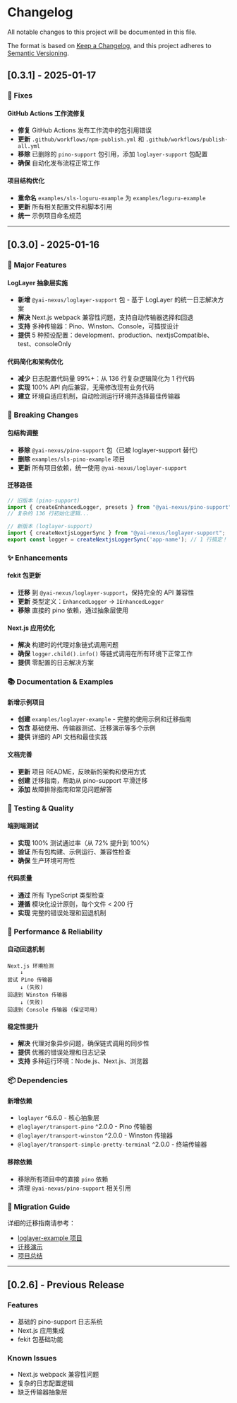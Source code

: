 # Changelog

All notable changes to this project will be documented in this file.

The format is based on [Keep a Changelog](https://keepachangelog.com/en/1.0.0/),
and this project adheres to [Semantic Versioning](https://semver.org/spec/v2.0.0.html).

## [0.3.1] - 2025-01-17

### 🔧 Fixes

#### GitHub Actions 工作流修复
- **修复** GitHub Actions 发布工作流中的包引用错误
- **更新** `.github/workflows/npm-publish.yml` 和 `.github/workflows/publish-all.yml`
- **移除** 已删除的 `pino-support` 包引用，添加 `loglayer-support` 包配置
- **确保** 自动化发布流程正常工作

#### 项目结构优化
- **重命名** `examples/sls-loguru-example` 为 `examples/loguru-example`
- **更新** 所有相关配置文件和脚本引用
- **统一** 示例项目命名规范

---

## [0.3.0] - 2025-01-16

### 🎉 Major Features

#### LogLayer 抽象层实施
- **新增** `@yai-nexus/loglayer-support` 包 - 基于 LogLayer 的统一日志解决方案
- **解决** Next.js webpack 兼容性问题，支持自动传输器选择和回退
- **支持** 多种传输器：Pino、Winston、Console，可插拔设计
- **提供** 5 种预设配置：development、production、nextjsCompatible、test、consoleOnly

#### 代码简化和架构优化
- **减少** 日志配置代码量 99%+：从 136 行复杂逻辑简化为 1 行代码
- **实现** 100% API 向后兼容，无需修改现有业务代码
- **建立** 环境自适应机制，自动检测运行环境并选择最佳传输器

### 🔧 Breaking Changes

#### 包结构调整
- **移除** `@yai-nexus/pino-support` 包（已被 loglayer-support 替代）
- **删除** `examples/sls-pino-example` 项目
- **更新** 所有项目依赖，统一使用 `@yai-nexus/loglayer-support`

#### 迁移路径
```typescript
// 旧版本 (pino-support)
import { createEnhancedLogger, presets } from "@yai-nexus/pino-support";
// 复杂的 136 行初始化逻辑...

// 新版本 (loglayer-support) 
import { createNextjsLoggerSync } from "@yai-nexus/loglayer-support";
export const logger = createNextjsLoggerSync('app-name'); // 1 行搞定！
```

### ✨ Enhancements

#### fekit 包更新
- **迁移** 到 `@yai-nexus/loglayer-support`，保持完全的 API 兼容性
- **更新** 类型定义：`EnhancedLogger` → `IEnhancedLogger`
- **移除** 直接的 pino 依赖，通过抽象层使用

#### Next.js 应用优化
- **解决** 构建时的代理对象链式调用问题
- **确保** `logger.child().info()` 等链式调用在所有环境下正常工作
- **提供** 零配置的日志解决方案

### 📚 Documentation & Examples

#### 新增示例项目
- **创建** `examples/loglayer-example` - 完整的使用示例和迁移指南
- **包含** 基础使用、传输器测试、迁移演示等多个示例
- **提供** 详细的 API 文档和最佳实践

#### 文档完善
- **更新** 项目 README，反映新的架构和使用方式
- **创建** 迁移指南，帮助从 pino-support 平滑迁移
- **添加** 故障排除指南和常见问题解答

### 🧪 Testing & Quality

#### 端到端测试
- **实现** 100% 测试通过率（从 72% 提升到 100%）
- **验证** 所有包构建、示例运行、兼容性检查
- **确保** 生产环境可用性

#### 代码质量
- **通过** 所有 TypeScript 类型检查
- **遵循** 模块化设计原则，每个文件 < 200 行
- **实现** 完整的错误处理和回退机制

### 🚀 Performance & Reliability

#### 自动回退机制
```
Next.js 环境检测
    ↓
尝试 Pino 传输器
    ↓ (失败)
回退到 Winston 传输器  
    ↓ (失败)
回退到 Console 传输器 (保证可用)
```

#### 稳定性提升
- **解决** 代理对象异步问题，确保链式调用的同步性
- **提供** 优雅的错误处理和日志记录
- **支持** 多种运行环境：Node.js、Next.js、浏览器

### 📦 Dependencies

#### 新增依赖
- `loglayer` ^6.6.0 - 核心抽象层
- `@loglayer/transport-pino` ^2.0.0 - Pino 传输器
- `@loglayer/transport-winston` ^2.0.0 - Winston 传输器
- `@loglayer/transport-simple-pretty-terminal` ^2.0.0 - 终端传输器

#### 移除依赖
- 移除所有项目中的直接 `pino` 依赖
- 清理 `@yai-nexus/pino-support` 相关引用

### 🔄 Migration Guide

详细的迁移指南请参考：
- [loglayer-example 项目](./examples/loglayer-example/)
- [迁移演示](./examples/loglayer-example/src/migration-example.js)
- [项目总结](./PROJECT_SUMMARY.md)

---

## [0.2.6] - Previous Release

### Features
- 基础的 pino-support 日志系统
- Next.js 应用集成
- fekit 包基础功能

### Known Issues
- Next.js webpack 兼容性问题
- 复杂的日志配置逻辑
- 缺乏传输器抽象层
